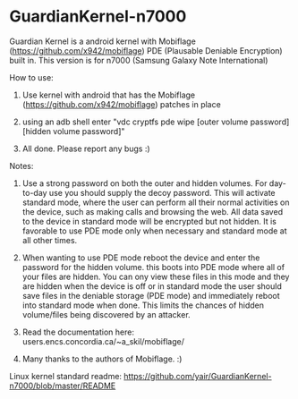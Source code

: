 GuardianKernel-n7000
====================

Guardian Kernel is a android kernel with Mobiflage (https://github.com/x942/mobiflage) PDE (Plausable Deniable Encryption) built in. This version is for n7000 (Samsung Galaxy Note International)

How to use:

1) Use kernel with android that has the Mobiflage (https://github.com/x942/mobiflage) patches in place

2) using an adb shell enter "vdc cryptfs pde wipe [outer volume password]  [hidden volume password]"

3) All done. Please report any bugs :)


Notes: 

1) Use a strong password on both the outer and hidden volumes. For day-to-day use you should supply the decoy password.
This will activate standard mode, where the user can perform all their normal activities on the device, such as making calls
and browsing the web. All data saved to the device in standard mode will be encrypted but not hidden. It is favorable to use
PDE mode only when necessary and standard mode at all other times.

2) When wanting to use PDE mode reboot the device and enter the password for the hidden volume. this boots into PDE mode where
all of your files are hidden. You can ony view these files in this mode and they are hidden when the device is off or in standard mode
the user should save files in the deniable storage (PDE mode) and immediately reboot into standard mode when done. This 
limits the chances of hidden volume/files being discovered by an attacker.

3) Read the documentation here: users.encs.concordia.ca/~a_skil/mobiflage/ 

4) Many thanks to the authors of Mobiflage. :)


Linux kernel standard readme: https://github.com/yair/GuardianKernel-n7000/blob/master/README

